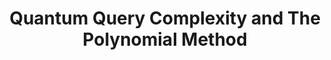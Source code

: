 ---
layout: default
permalink: /pmethod/
title: Quantum Query Complexity and The Polynomial Method
tags: Quantum
---